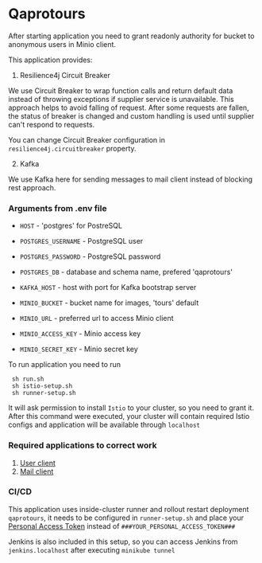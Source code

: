 # Qaprotours

After starting application you need to grant readonly authority for bucket to anonymous users in Minio client.

This application provides:

1) Resilience4j Circuit Breaker

We use Circuit Breaker to wrap function calls and return default data instead
of throwing exceptions if supplier service is unavailable. This approach helps to avoid falling of request.
After some requests are fallen, the status of breaker is changed and custom handling is used until supplier can't
respond to requests.

You can change Circuit Breaker configuration in ```resilience4j.circuitbreaker``` property.

2) Kafka

We use Kafka here for sending messages to mail client instead of blocking rest approach.

### Arguments from .env file

- ```HOST``` - 'postgres' for PostreSQL
- ```POSTGRES_USERNAME``` - PostgreSQL user
- ```POSTGRES_PASSWORD``` - PostgreSQL password
- ```POSTGRES_DB``` - database and schema name, prefered 'qaprotours'

- ```KAFKA_HOST``` - host with port for Kafka bootstrap server


- ```MINIO_BUCKET``` - bucket name for images, 'tours' default
- ```MINIO_URL``` - preferred url to access Minio client
- ```MINIO_ACCESS_KEY``` - Minio access key
- ```MINIO_SECRET_KEY``` - Minio secret key

To run application you need to run
```console
 sh run.sh
 sh istio-setup.sh
 sh runner-setup.sh
 ```

It will ask permission to install ```Istio``` to your cluster, so you need to grant it.
After this command were executed, your cluster will contain required Istio configs and application will be available
through ```localhost```

### Required applications to correct work

1) [User client](https://github.com/ilisau/user-service)
2) [Mail client](https://github.com/ilisau/mail-service)

### CI/CD

This application uses inside-cluster runner and rollout restart deployment `qaprotours`, it needs to be configured
in `runner-setup.sh` and place your [Personal Access Token](https://github.com/settings/tokens) instead of `###YOUR_PERSONAL_ACCESS_TOKEN###`

Jenkins is also included in this setup, so you can access Jenkins from `jenkins.localhost` after executing `minikube tunnel`